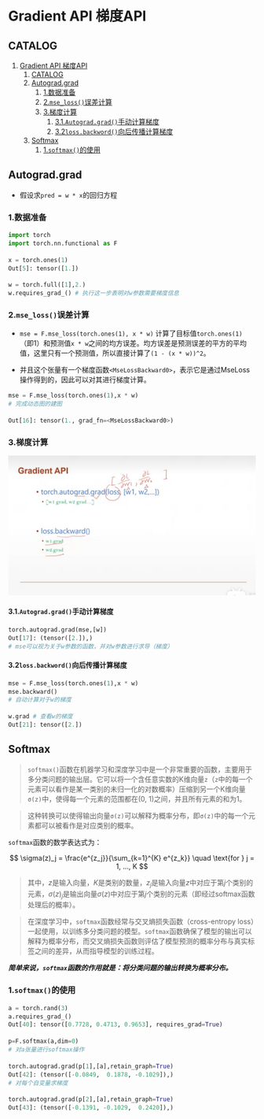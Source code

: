 # Gradient API 梯度API

## CATALOG

1. [Gradient API 梯度API](#gradient-api-梯度api)
   1. [CATALOG](#catalog)
   2. [Autograd.grad](#autogradgrad)
      1. [1.数据准备](#1数据准备)
      2. [2.`mse_loss()`误差计算](#2mse_loss误差计算)
      3. [3.梯度计算](#3梯度计算)
         1. [3.1.`Autograd.grad()`手动计算梯度](#31autogradgrad手动计算梯度)
         2. [3.2`loss.backword()`向后传播计算梯度](#32lossbackword向后传播计算梯度)
   3. [Softmax](#softmax)
      1. [1.`softmax()`的使用](#1softmax的使用)

## Autograd.grad

- 假设求`pred = w * x`的回归方程

### 1.数据准备

```Python
import torch
import torch.nn.functional as F

x = torch.ones(1)
Out[5]: tensor([1.])

w = torch.full([1],2.)
w.requires_grad_() # 执行这一步表明对w参数需要梯度信息
```

### 2.`mse_loss()`误差计算

- `mse = F.mse_loss(torch.ones(1), x * w)` 计算了目标值`torch.ones(1)`（即1）和预测值`x * w`之间的均方误差。均方误差是预测误差的平方的平均值，这里只有一个预测值，所以直接计算了`(1 - (x * w))^2`。

- 并且这个张量有一个梯度函数`<MseLossBackward0>`，表示它是通过MseLoss操作得到的，因此可以对其进行梯度计算。

```Python
mse = F.mse_loss(torch.ones(1),x * w)
# 完成动态图的建图

Out[16]: tensor(1., grad_fn=<MseLossBackward0>)
```

### 3.梯度计算

![梯度计算](./src/gradient_API.png)

#### 3.1.`Autograd.grad()`手动计算梯度

```Python
torch.autograd.grad(mse,[w])
Out[17]: (tensor([2.]),)
# mse可以视为关于w参数的函数，并对w参数进行求导（梯度）
```

#### 3.2`loss.backword()`向后传播计算梯度

```Python
mse = F.mse_loss(torch.ones(1),x * w)
mse.backward()
# 自动计算对于w的梯度

w.grad # 查看w的梯度
Out[21]: tensor([2.])
```

## Softmax

> `softmax()`函数在机器学习和深度学习中是一个非常重要的函数，主要用于多分类问题的输出层。它可以将一个含任意实数的K维向量`z`（`z`中的每一个元素可以看作是某一类别的未归一化的对数概率）压缩到另一个K维向量`σ(z)`中，使得每一个元素的范围都在(0, 1)之间，并且所有元素的和为1。

> 这种转换可以使得输出向量`σ(z)`可以解释为概率分布，即`σ(z)`中的每一个元素都可以被看作是对应类别的概率。

`softmax`函数的数学表达式为：

$$
\sigma(z)_j = \frac{e^{z_j}}{\sum_{k=1}^{K} e^{z_k}} \quad \text{for } j = 1, ..., K
$$

> 其中，$z$是输入向量，$K$是类别的数量，$z_j$是输入向量$z$中对应于第$j$个类别的元素，$\sigma(z)_j$是输出向量$\sigma(z)$中对应于第$j$个类别的元素（即经过softmax函数处理后的概率）。

> 在深度学习中，`softmax`函数经常与交叉熵损失函数（cross-entropy loss）一起使用，以训练多分类问题的模型。`softmax`函数确保了模型的输出可以解释为概率分布，而交叉熵损失函数则评估了模型预测的概率分布与真实标签之间的差异，从而指导模型的训练过程。

***简单来说，`softmax`函数的作用就是：将分类问题的输出转换为概率分布。***

### 1.`softmax()`的使用

```Python
a = torch.rand(3)
a.requires_grad_()
Out[40]: tensor([0.7728, 0.4713, 0.9653], requires_grad=True)

p=F.softmax(a,dim=0)
# 对a张量进行softmax操作

torch.autograd.grad(p[1],[a],retain_graph=True)
Out[42]: (tensor([-0.0849,  0.1878, -0.1029]),)
# 对每个自变量求梯度

torch.autograd.grad(p[2],[a],retain_graph=True)
Out[43]: (tensor([-0.1391, -0.1029,  0.2420]),)
```